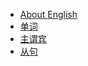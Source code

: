 <!-- docs/_sidebar.md -->
* [About English](/docs_02/)
* [单词](/docs_02/english_001.md)
* [主谓宾](/docs_02/english_002.md)
* [从句](/docs_02/english_003.md)
